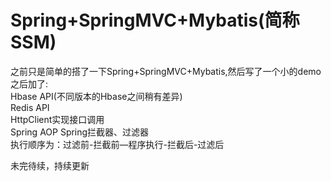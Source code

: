 # Spring+SpringMVC+Mybatis(简称SSM)
之前只是简单的搭了一下Spring+SpringMVC+Mybatis,然后写了一个小的demo  
之后加了:  
Hbase API(不同版本的Hbase之间稍有差异)  
Redis API  
HttpClient实现接口调用  
Spring AOP
Spring拦截器、过滤器  
执行顺序为：过滤前-拦截前—程序执行-拦截后-过滤后

未完待续，持续更新
